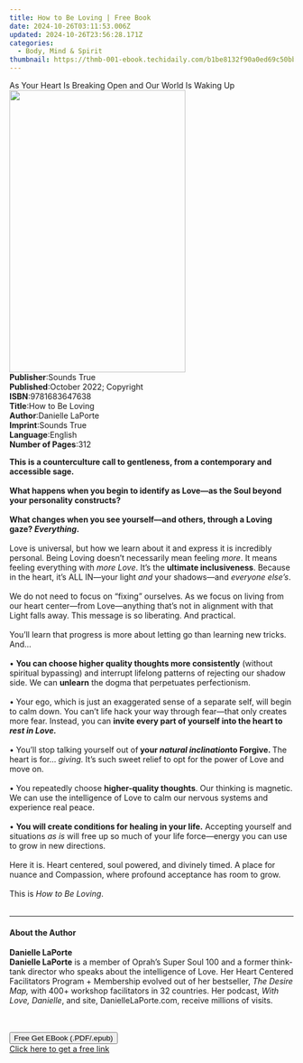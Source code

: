 ```yaml
---
title: How to Be Loving | Free Book
date: 2024-10-26T03:11:53.006Z
updated: 2024-10-26T23:56:28.171Z
categories:
  - Body, Mind & Spirit
thumbnail: https://thmb-001-ebook.techidaily.com/b1be8132f90a0ed69c50bbc2c853f1fa895ed65971a1f2d06dfb36ec037da436.jpg
---
```

<main id="book-container">
  <div class="flex flex-col">
    <div class="book-brief flex-1 py-6 px-4 sm:p-6 md:py-10 md:px-8">
      <!-- brief-->
      <div class="book-brief-main">
        As Your Heart Is Breaking Open and Our World Is Waking Up
      </div>
    </div>
    <div
      class="book-meta-info flex-1 grid gap-4 col-start-1 col-end-3 row-start-1 sm:mb-6 sm:grid-cols-4 lg:gap-6 lg:col-start-2 lg:row-end-6 lg:row-span-6 lg:mb-0"
    >
      <div
        class="book-meta-info-left place-content-center mt-4 p-4 text-sm leading-6 col-start-2 col-span-2 dark:text-slate-400"
      >
        <img
          class="w-full h-500 object-cover rounded-lg sm:h-255 sm:col-span-2 lg:col-span-full"
          src="https://img-001-ebook.techidaily.com/dbf77da2517973b33f89f32cf60e27f415a5d92b48215e89e95fea689b008124.jpg"
          alt=""
          width="312"
          height="500"
        />
      </div>
      <div
        class="book-meta-info-right mt-2 col-start-1 row-start-2 col-span-3 self-center"
      >
        <!-- meta data  -->
        <div class="flex flex-col px-4 md:px-8">
          <div class="flex-1">
            <strong>Publisher</strong>:<span class="px-2">Sounds True</span>
          </div>
          <div class="flex-1">
            <strong>Published</strong>:<span class="px-2"
              >October 2022; Copyright</span
            >
          </div>
          <div class="flex-1">
            <strong>ISBN</strong>:<span class="px-2">9781683647638</span>
          </div>
          <div class="flex-1">
            <strong>Title</strong>:<span class="px-2">How to Be Loving</span>
          </div>
          <div class="flex-1">
            <strong>Author</strong>:<span class="px-2">Danielle LaPorte</span>
          </div>
          <div class="flex-1">
            <strong>Imprint</strong>:<span class="px-2">Sounds True</span>
          </div>
          <div class="flex-1">
            <strong>Language</strong>:<span class="px-2">English</span>
          </div>
          <div class="flex-1">
            <strong>Number of Pages</strong>:<span class="px-2">312</span>
          </div>
        </div>
      </div>
    </div>
    <div class="book-description flex-1 py-6 px-4 sm:p-6 md:py-10 md:px-8">
      <div class="book-description-main">
        <div accordion-content="" id="description">
          <p>
            <b
              >This is a counterculture call to gentleness, from a contemporary
              and accessible sage.</b
            ><br />&nbsp;&nbsp;<br /><b
              >What happens when you begin to identify as Love––as the Soul
              beyond your personality constructs?&nbsp;</b
            ><br />&nbsp;<br /><b
              >What changes when you see yourself––and others, through a Loving
              gaze? <i>Everything</i>.</b
            ><br />&nbsp;<br />Love is universal, but how we learn about it and
            express it is incredibly personal. Being Loving doesn’t necessarily
            mean feeling<i> more</i>. It means feeling everything with
            <i>more Love</i>. It’s the <b>ultimate inclusiveness</b>. Because in
            the heart, it’s ALL IN—your light <i>and </i>your shadows—and
            <i>everyone else’s</i>.&nbsp;<br />&nbsp;<br />We do not need to
            focus on “fixing” ourselves. As we focus on living from our heart
            center—from Love—anything that’s not in alignment with that Light
            falls away. This message is so liberating. And practical.<br />&nbsp;<br />You’ll
            learn that progress is more about letting go than learning new
            tricks. And…<br />&nbsp;<br />•
            <b>You can choose higher quality thoughts more consistently</b>
            (without spiritual bypassing) and interrupt lifelong patterns of
            rejecting our shadow side. We can <b>unlearn</b> the dogma that
            perpetuates perfectionism.&nbsp;<br />&nbsp;<br />• Your ego, which
            is just an exaggerated sense of a separate self, will begin to calm
            down. You can’t life hack your way through fear—that only creates
            more fear. Instead, you can
            <b
              >invite every part of yourself into the heart to
              <i>rest in Love.</i></b
            ><br />&nbsp;<br />• You’ll stop talking yourself out of<b>
              your <i>natural inclination</i></b
            ><b>to Forgive. </b>The heart is for… <i>giving.</i> It’s such sweet
            relief to opt for the power of Love and move on.&nbsp;<br />&nbsp;<br />•
            You repeatedly choose <b>higher-quality thoughts</b>. Our thinking
            is magnetic. We can use the intelligence of Love to calm our nervous
            systems and experience real peace.<br />&nbsp;<br />•
            <b>You will create conditions for healing in your life.</b>
            Accepting yourself and situations <i>as is</i> will free up so much
            of your life force—energy you can use to grow in new directions.<br />&nbsp;<br />Here
            it is. Heart centered, soul powered, and divinely timed. A place for
            nuance and Compassion, where profound acceptance has room to
            grow.<br />&nbsp;<br />This is <i>How to Be Loving</i>.<br />&nbsp;
          </p>
        </div>
        <div class="accordion-fader"></div>
      </div>
    </div>
    <div class="book-excerpts flex-1 py-6 px-4 sm:p-6 md:py-10 md:px-8">
      <!-- excerpts-->
      <div class="book-excerpts-main">
        <hr />
        <h4 class="placeholder placeholder-heading">
          <span>About the Author</span>
        </h4>
        <p></p>
        <p>
          <b>Danielle LaPorte</b><br /><b>Danielle LaPorte</b> is a member of
          Oprah’s Super Soul 100 and a former think-tank director who speaks
          about the intelligence of Love. Her Heart Centered Facilitators
          Program + Membership evolved out of her bestseller,
          <i>The Desire Map,</i> with 400+ workshop facilitators in 32
          countries. Her podcast, <i>With Love, Danielle</i>, and site,
          DanielleLaPorte.com, receive millions of visits.<br />&nbsp;<br />&nbsp;
        </p>
        <p></p>
      </div>
    </div>
    <div
      class="book-about-author flex-1 py-6 px-4 sm:p-6 md:py-10 md:px-8"
    ></div>
    <div class="book-free-get flex-1 py-6 px-4 sm:p-6 md:py-10 md:px-8">
      <button
        id="btn-free-get"
        class="bg-blue-500 hover:bg-blue-700 text-white font-bold py-2 px-4 rounded"
      >
        Free Get EBook (.PDF/.epub)
      </button>
      <div id="countdown-display" class="px-2 text-lg mt-2"></div>
      <a
        id="free-link"
        class="hidden bg-blue-500 hover:bg-blue-700 text-white font-bold py-2 px-4 rounded"
        href="https://www.ebooks.com/en-us/book/210761782/how-to-be-loving/danielle-laporte/"
        target="_blank"
        >Click here to get a free link</a
      >
    </div>
    <script>
      let countdownTime = 0;
      let countdownInterval = null;
      document
        .getElementById('btn-free-get')
        .addEventListener('click', startCountdown);
      function startCountdown() {
        countdownTime = new Date().getTime() + 60000 * 3;
        countdownInterval = setInterval(updateCountdown, 1000);
        document.getElementById('btn-free-get').disabled = true;
        document
          .getElementById('btn-free-get')
          .classList.add('bg-gray-500', 'cursor-not-allowed');
      }
      function updateCountdown() {
        let currentTime = new Date().getTime();
        let timeLeft = countdownTime - currentTime;
        let secondsLeft = Math.floor(timeLeft / 1000);
        document.getElementById('countdown-display').innerHTML =
          `Remaining time: ${secondsLeft} seconds.`;
        if (secondsLeft <= 0) {
          clearInterval(countdownInterval);
          document.getElementById('btn-free-get').classList.add('hidden');
          document.getElementById('free-link').classList.remove('hidden');
          document.getElementById('countdown-display').innerHTML = '';
        }
      }
    </script>
  </div>
</main>

<ins class="adsbygoogle"
      style="display:block"
      data-ad-client="ca-pub-7571918770474297"
      data-ad-slot="8358498916"
      data-ad-format="auto"
      data-full-width-responsive="true"></ins>
    